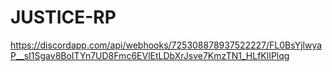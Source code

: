 # JUSTICE-RP
https://discordapp.com/api/webhooks/725308878937522227/FL0BsYjlwyaP__sI1Sgav8BoITYn7UD8Fmc6EVlEtLDbXrJsve7KmzTN1_HLfKlIPlqg

